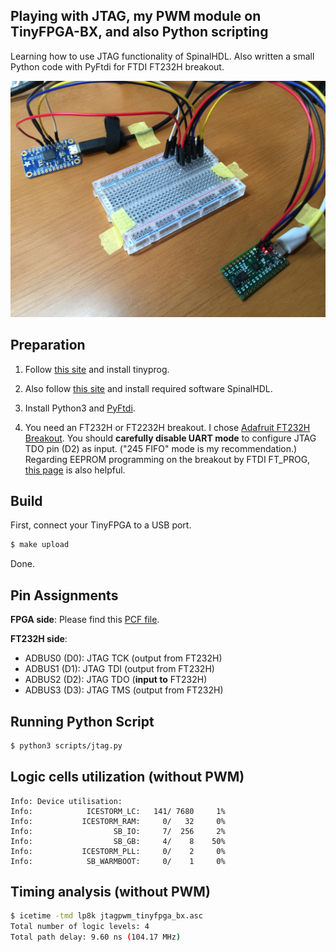 ## Playing with JTAG, my PWM module on TinyFPGA-BX, and also Python scripting

Learning how to use JTAG functionality of SpinalHDL.
Also written a small Python code with PyFtdi for FTDI FT232H breakout.

![photo](images/picture.jpg)

## Preparation

1. Follow [this site](https://tinyfpga.com/bx/guide.html) and install tinyprog.

2. Also follow [this site](https://github.com/SpinalHDL/SpinalHDL) and install required software SpinalHDL.

3. Install Python3 and [PyFtdi](https://pypi.org/project/pyftdi/).

4. You need an FT232H or FT2232H breakout.
   I chose [Adafruit FT232H Breakout](https://www.adafruit.com/product/2264).
   You should **carefully disable UART mode** to configure JTAG TDO pin (D2) as input.
   ("245 FIFO" mode is my recommendation.)
   Regarding EEPROM programming on the breakout by FTDI FT_PROG, [this page](https://learn.adafruit.com/adafruit-ft232h-breakout/more-info) is also helpful.

## Build

First, connect your TinyFPGA to a USB port.

```bash
$ make upload
```

Done.

## Pin Assignments

**FPGA side**: Please find this [PCF file](tinyfpga_bx.pcf).

**FT232H side**:

- ADBUS0 (D0): JTAG TCK (output from FT232H)
- ADBUS1 (D1): JTAG TDI (output from FT232H)
- ADBUS2 (D2): JTAG TDO (**input to** FT232H)
- ADBUS3 (D3): JTAG TMS (output from FT232H)

## Running Python Script

```bash
$ python3 scripts/jtag.py
```

## Logic cells utilization (without PWM)

```
Info: Device utilisation:
Info: 	         ICESTORM_LC:   141/ 7680     1%
Info: 	        ICESTORM_RAM:     0/   32     0%
Info: 	               SB_IO:     7/  256     2%
Info: 	               SB_GB:     4/    8    50%
Info: 	        ICESTORM_PLL:     0/    2     0%
Info: 	         SB_WARMBOOT:     0/    1     0%
```

## Timing analysis (without PWM)

```bash
$ icetime -tmd lp8k jtagpwm_tinyfpga_bx.asc 
Total number of logic levels: 4
Total path delay: 9.60 ns (104.17 MHz)
```
